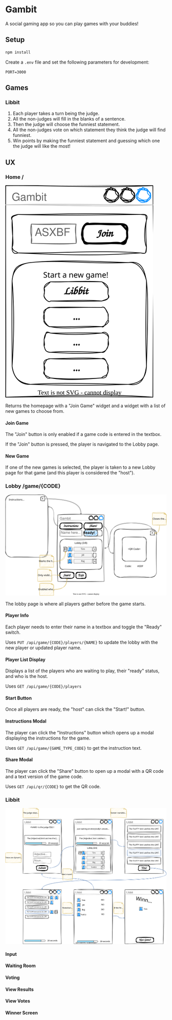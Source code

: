 # Gambit

A social gaming app so you can play games with your buddies!

## Setup

```zsh
npm install
```

Create a `.env` file and set the following parameters for development:

```env
PORT=3000
```

## Games

### Libbit

1. Each player takes a turn being the judge.
2. All the non-judges will fill in the blanks of a sentence.
3. Then the judge will choose the funniest statement.
4. All the non-judges vote on which statement they think the judge will find funniest.
5. Win points by making the funniest statement and guessing which one the judge will like the most!

## UX

### Home /

![Home UX](./docs/home.drawio.svg)

Returns the homepage with a "Join Game" widget and a widget with a list of new games to choose from.

#### Join Game

The "Join" button is only enabled if a game code is entered in the textbox.

If the "Join" button is pressed, the player is navigated to the Lobby page.

#### New Game

If one of the new games is selected, the player is taken to a new Lobby page for that game (and this player is considered the "host").

### Lobby /game/{CODE}

![Lobby UX](./docs/lobby.drawio.svg)

The lobby page is where all players gather before the game starts.

#### Player Info

Each player needs to enter their name in a textbox and toggle the "Ready" switch.

Uses `PUT /api/game/{CODE}/players/{NAME}` to update the lobby with the new player or updated player name.

#### Player List Display

Displays a list of the players who are waiting to play, their "ready" status, and who is the host.

Uses `GET /api/game/{CODE}/players`

#### Start Button

Once all players are ready, the "host" can click the "Start!" button.

#### Instructions Modal

The player can click the "Instructions" button which opens up a modal displaying the instructions for the game.

Uses `GET /api/game/{GAME_TYPE_CODE}` to get the instruction text.

#### Share Modal

The player can click the "Share" button to open up a modal with a QR code and a text version of the game code.

Uses `GET /api/qr/{CODE}` to get the QR code.

### Libbit

![Libbit UX](./docs/libbit.drawio.svg)

#### Input

#### Waiting Room

#### Voting

#### View Results

#### View Votes

#### Winner Screen
